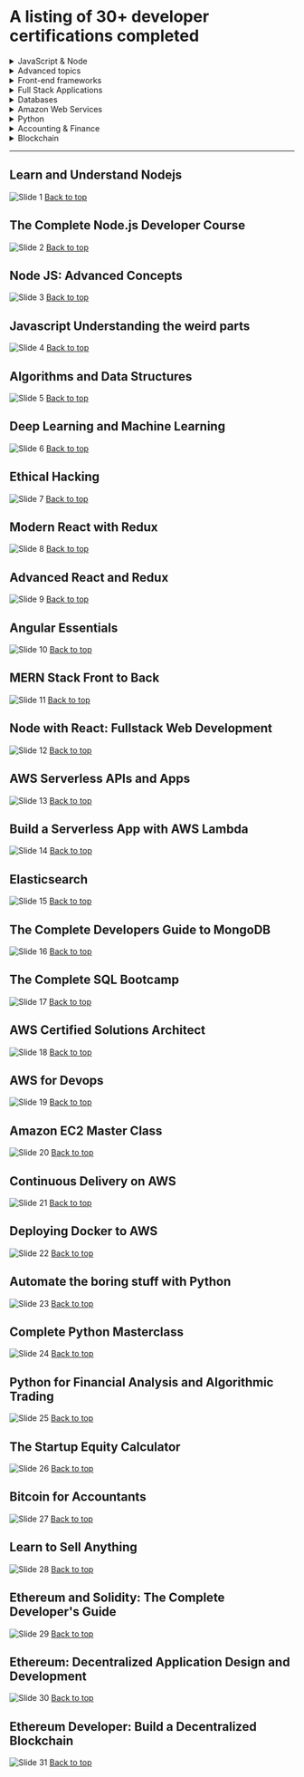 # A listing of 30+ developer certifications completed

<details>
  <summary> JavaScript & Node</summary>

- [Learn and Understand Node.js](#user-content-learn-and-understand-nodejs)
- [The Complete Node.js Developer Course](#user-content-the-complete-nodejs-developer-course)
- [Node JS Advanced Concepts](#user-content-node-js-advanced-concepts)
- [Javascript Understanding the weird parts](#user-content-javascript-understanding-the-weird-parts)
- [Algorithms and Data Structures](#user-content-algorithms-and-data-structures)

</details>

<details>
  <summary> Advanced topics </summary>

- [Deep Learning and Machine Learning](#user-content-deep-learning-and-machine-learning)
- [Ethical Hacking](#user-content-ethical-hacking)

</details>

<details>
  <summary> Front-end frameworks</summary>

- [Modern React with Redux](#user-content-modern-react-with-redux)
- [Advanced React and Redux](#user-content-advanced-react-and-redux)
- [Angular Essentials](#user-content-angular-essentials)

</details>

<details>
  <summary> Full Stack Applications </summary>

- [MERN Stack Front to Back](#user-content-mern-stack-front-to-back)
- [Node with React: Fullstack Web Development](#user-content-node-with-react-fullstack-web-development)
- [AWS Serverless APIs and Apps](#user-content-aws-serverless-apis-and-apps)
- [Build a Serverless App with AWS Lambda](#user-content-build-a-serverless-app-with-aws-lambda)

</details>

<details>
  <summary> Databases </summary>

- [Elasticsearch](#user-content-elasticsearch)
- [The Complete Developers Guide to MongoDB](#user-content-the-complete-developers-guide-to-mongodb)
- [The Complete SQL Bootcamp](#user-content-the-complete-sql-bootcamp)

</details>

<details>
  <summary> Amazon Web Services </summary>

- [AWS Certified Solutions Architect](#user-content-aws-certified-solutions-architect)
- [AWS for Devops](#user-content-aws-for-devops)
- [Amazon EC2 Master Class](#user-content-amazon-ec2-master-class)
- [Continuous Delivery on AWS](#user-content-continuous-delivery-on-aws)
- [Deploying Docker to AWS](#user-content-deploying-docker-to-aws)


</details>

<details>

  <summary> Python</summary>

- [Automate the boring stuff with Python](#user-content-automate-the-boring-stuff-with-python)
- [Complete Python Masterclass](#user-content-complete-python-masterclass)

</details>

<details>

  <summary> Accounting & Finance</summary>

- [Financial Analysis and Algorithmic Trading](#user-content-python-for-financial-analysis-and-algorithmic-trading)
- [The Startup Equity Calculator](#user-content-the-startup-equity-calculator)
- [Bitcoin for Accountants](#user-content-bitcoin-for-accountants)
- [Learn to Sell Anything](#user-content-learn-to-sell-anything)


</details>

<details>

  <summary> Blockchain</summary>

- [Ethereum and Solidity: The Complete Developer's Guide](#user-content-ethereum-and-solidity-the-complete-developers-guide)
- [Ethereum: Decentralized Application Design and Development](#user-content-ethereum-decentralized-application-design-and-development)
- [Ethereum Developer: Build a Decentralized Blockchain](#user-content-ethereum-developer-build-a-decentralized-blockchain)

</details>

<hr>

## Learn and Understand Nodejs

![Slide 1](certificates/Learn_and_Understand_Nodejs.jpg)
<a href="#top">Back to top</a>

## The Complete Node.js Developer Course

![Slide 2](certificates/The_complete_Node.js_developer_course.jpg)
<a href="#top">Back to top</a>

## Node JS: Advanced Concepts

![Slide 3](certificates/Node_JS_Advanced_Concepts.jpg)
<a href="#top">Back to top</a>

## Javascript Understanding the weird parts

![Slide 4](certificates/Javascript_Understanding_the_weird_parts.jpg)
<a href="#top">Back to top</a>

## Algorithms and Data Structures

![Slide 5](certificates/Algorithms_and_Data_Structures.jpg)
<a href="#top">Back to top</a>

## Deep Learning and Machine Learning

![Slide 6](certificates/Deep_Learning_and_Machine_Learning.jpg)
<a href="#top">Back to top</a>

## Ethical Hacking

![Slide 7](certificates/Ethical_Hacking.jpg)
<a href="#top">Back to top</a>

## Modern React with Redux

![Slide 8](certificates/Modern_React_with_Redux.jpg)
<a href="#top">Back to top</a>

## Advanced React and Redux

![Slide 9](certificates/Advanced_React_and_Redux.jpg)
<a href="#top">Back to top</a>

## Angular Essentials

![Slide 10](certificates/Angular_Essentials.jpg)
<a href="#top">Back to top</a>

## MERN Stack Front to Back

![Slide 11](certificates/MERN_Stack_Front_To_Back.jpg)
<a href="#top">Back to top</a>

## Node with React: Fullstack Web Development

![Slide 12](certificates/Node_with_React_Fullstack_Web_Development.jpg)
<a href="#top">Back to top</a>

## AWS Serverless APIs and Apps

![Slide 13](certificates/AWS_Serverless_APIs_and_Apps.jpg)
<a href="#top">Back to top</a>

## Build a Serverless App with AWS Lambda

![Slide 14](certificates/Build_a_Serverless_App_with_AWS_Lambda.jpg)
<a href="#top">Back to top</a>

## Elasticsearch

![Slide 15](certificates/Elasticsearch.jpg)
<a href="#top">Back to top</a>

## The Complete Developers Guide to MongoDB

![Slide 16](certificates/The_Complete_Developers_Guide_to_MongoDB.jpg)
<a href="#top">Back to top</a>

## The Complete SQL Bootcamp

![Slide 17](certificates/The_Complete_SQL_Bootcamp.jpg)
<a href="#top">Back to top</a>

## AWS Certified Solutions Architect

![Slide 18](certificates/AWS_Certified_Solutions_Architect.jpg)
<a href="#top">Back to top</a>

## AWS for Devops

![Slide 19](certificates/AWS_for_Devops.png)
<a href="#top">Back to top</a>

## Amazon EC2 Master Class

![Slide 20](certificates/Amazon_EC2_Master_Class.jpg)
<a href="#top">Back to top</a>

## Continuous Delivery on AWS

![Slide 21](certificates/Continuous_Delivery_on_AWS.jpg)
<a href="#top">Back to top</a>

## Deploying Docker to AWS

![Slide 22](certificates/Deploying_Docker_to_AWS.png)
<a href="#top">Back to top</a>

## Automate the boring stuff with Python

![Slide 23](certificates/Automate_the_boring_stuff_with_Python.jpg)
<a href="#top">Back to top</a>

## Complete Python Masterclass

![Slide 24](certificates/Complete_Python_Masterclass.jpg)
<a href="#top">Back to top</a>

## Python for Financial Analysis and Algorithmic Trading

![Slide 25](certificates/Python_for_Financial_Analysis_and_Algorithmic_Trading.jpg)
<a href="#top">Back to top</a>

## The Startup Equity Calculator

![Slide 26](certificates/The_Startup_Equity_Calculator.jpg)
<a href="#top">Back to top</a>

## Bitcoin for Accountants

![Slide 27](certificates/Bitcoin_for_Accountants.jpg)
<a href="#top">Back to top</a>

## Learn to Sell Anything

![Slide 28](certificates/Learn-to-Sell-Anything.jpg)
<a href="#top">Back to top</a>

## Ethereum and Solidity: The Complete Developer's Guide

![Slide 29](certificates/Ethereum_and_Solidity_the_Complete_Developers_Guide.jpg)
<a href="#top">Back to top</a>

## Ethereum: Decentralized Application Design and Development

![Slide 30](certificates/Ethereum_Decentralized_Application_Design_and_Development.jpg)
<a href="#top">Back to top</a>

## Ethereum Developer: Build a Decentralized Blockchain

![Slide 31](certificates/Ethereum_Developer_Build_A_Decentralised_Blockchain.jpg)
<a href="#top">Back to top</a>
